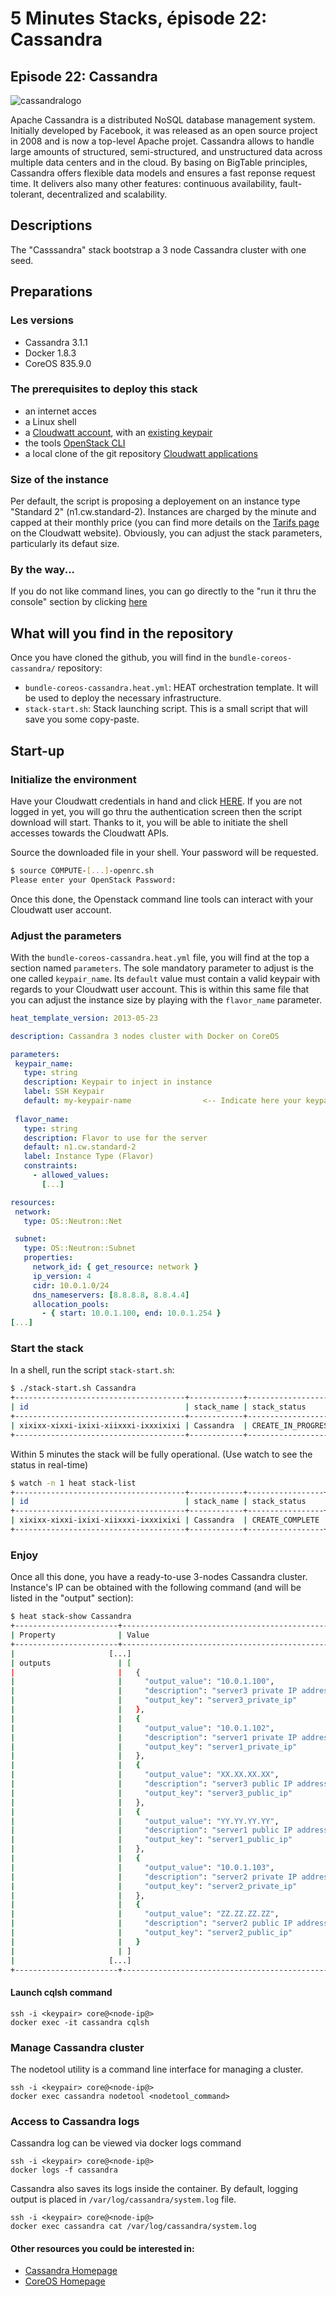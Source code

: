 # 5 Minutes Stacks, épisode 22: Cassandra #

## Episode 22: Cassandra

![cassandralogo](https://upload.wikimedia.org/wikipedia/commons/thumb/5/5e/Cassandra_logo.svg/langfr-96px-Cassandra_logo.svg.png)

Apache Cassandra is a distributed NoSQL database management system. Initially developed by Facebook, it was released as an open source project in 2008 and is now a top-level Apache projet. Cassandra allows to handle large amounts of structured, semi-structured, and unstructured data across multiple data centers and in the cloud. By basing on BigTable principles, Cassandra offers flexible data models and ensures a fast reponse request time. It delivers also many other features: continuous availability, fault-tolerant, decentralized and scalability.

## Descriptions

 The "Casssandra" stack bootstrap a 3 node Cassandra cluster with one seed. 

## Preparations

### Les versions
 - Cassandra 3.1.1
 - Docker 1.8.3
 - CoreOS 835.9.0

### The prerequisites to deploy this stack

 * an internet acces
 * a Linux shell
 * a [Cloudwatt account](https://www.cloudwatt.com/cockpit/#/create-contact), with an [existing keypair](https://console.cloudwatt.com/project/access_and_security/?tab=access_security_tabs__keypairs_tab)
 * the tools [OpenStack CLI](http://docs.openstack.org/cli-reference/content/install_clients.html)
 * a local clone of the git repository [Cloudwatt applications](https://github.com/cloudwatt/applications)

### Size of the instance

 Per default, the script is proposing a deployement on an instance type "Standard 2" (n1.cw.standard-2).  Instances are charged by the minute and capped at their monthly price (you can find more details on the [Tarifs page](https://www.cloudwatt.com/fr/produits/tarifs.html) on the Cloudwatt website). Obviously, you can adjust the stack parameters, particularly its defaut size.

### By the way...

 If you do not like command lines, you can go directly to the "run it thru the console" section by clicking [here](#console)

## What will you find in the repository

 Once you have cloned the github, you will find in the `bundle-coreos-cassandra/` repository:

 * `bundle-coreos-cassandra.heat.yml`: HEAT orchestration template. It will be used to deploy the necessary infrastructure.
 * `stack-start.sh`: Stack launching script. This is a small script that will save you some copy-paste.

## Start-up

### Initialize the environment

 Have your Cloudwatt credentials in hand and click [HERE](https://console.cloudwatt.com/project/access_and_security/api_access/openrc/).
 If you are not logged in yet, you will go thru the authentication screen then the script download will start. Thanks to it, you will be able to initiate the shell accesses towards the Cloudwatt APIs.

 Source the downloaded file in your shell. Your password will be requested.

 ~~~ bash
 $ source COMPUTE-[...]-openrc.sh
 Please enter your OpenStack Password:

 ~~~

 Once this done, the Openstack command line tools can interact with your Cloudwatt user account.

### Adjust the parameters

 With the `bundle-coreos-cassandra.heat.yml` file, you will find at the top a section named `parameters`. The sole mandatory parameter to adjust is the one called `keypair_name`. Its `default` value must contain a valid keypair with regards to your Cloudwatt user account. This is within this same file that you can adjust the instance size by playing with the `flavor_name` parameter.

 ~~~ yaml
heat_template_version: 2013-05-23

description: Cassandra 3 nodes cluster with Docker on CoreOS

parameters:
  keypair_name:
    type: string
    description: Keypair to inject in instance
	label: SSH Keypair
    default: my-keypair-name                <-- Indicate here your keypair
    
  flavor_name:
    type: string
    description: Flavor to use for the server
    default: n1.cw.standard-2
    label: Instance Type (Flavor)
    constraints:
      - allowed_values:
        [...]

resources:
  network:
    type: OS::Neutron::Net

  subnet:
    type: OS::Neutron::Subnet
    properties:
      network_id: { get_resource: network }
      ip_version: 4
      cidr: 10.0.1.0/24
	  dns_nameservers: [8.8.8.8, 8.8.4.4]
      allocation_pools:
        - { start: 10.0.1.100, end: 10.0.1.254 }
[...]

~~~

### Start the stack

 In a shell, run the script `stack-start.sh`:

 ~~~ bash
 $ ./stack-start.sh Cassandra
 +--------------------------------------+------------+--------------------+----------------------+
 | id                                   | stack_name | stack_status       | creation_time        |
 +--------------------------------------+------------+--------------------+----------------------+
 | xixixx-xixxi-ixixi-xiixxxi-ixxxixixi | Cassandra  | CREATE_IN_PROGRESS | 2025-10-23T07:27:69Z |
 +--------------------------------------+------------+--------------------+----------------------+
 ~~~

 Within 5 minutes the stack will be fully operational. (Use watch to see the status in real-time)

 ~~~ bash
 $ watch -n 1 heat stack-list
 +--------------------------------------+------------+-----------------+----------------------+
 | id                                   | stack_name | stack_status    | creation_time        |
 +--------------------------------------+------------+-----------------+----------------------+
 | xixixx-xixxi-ixixi-xiixxxi-ixxxixixi | Cassandra  | CREATE_COMPLETE | 2025-10-23T07:27:69Z |
 +--------------------------------------+------------+-----------------+----------------------+
 ~~~

### Enjoy

Once all this done, you have a ready-to-use 3-nodes Cassandra cluster. Instance's IP can be obtained with the following command (and will be listed in the "output" section): 

~~~ bash
$ heat stack-show Cassandra
+-----------------------+---------------------------------------------------+
| Property              | Value                                             |
+-----------------------+---------------------------------------------------+
|                     [...]                                                 |
| outputs               | [                                                 |
|                       |   {                                               |
|                       |     "output_value": "10.0.1.100",                 |
|                       |     "description": "server3 private IP address",  |
|                       |     "output_key": "server3_private_ip"            |
|                       |   },                                              |
|                       |   {                                               |
|                       |     "output_value": "10.0.1.102",                 |
|                       |     "description": "server1 private IP address",  |
|                       |     "output_key": "server1_private_ip"            |
|                       |   },                                              |
|                       |   {                                               |
|                       |     "output_value": "XX.XX.XX.XX",                |
|                       |     "description": "server3 public IP address",   |
|                       |     "output_key": "server3_public_ip"             |
|                       |   },                                              |
|                       |   {                                               |
|                       |     "output_value": "YY.YY.YY.YY",                |
|                       |     "description": "server1 public IP address",   |
|                       |     "output_key": "server1_public_ip"             |
|                       |   },                                              |
|                       |   {                                               |
|                       |     "output_value": "10.0.1.103",                 |
|                       |     "description": "server2 private IP address",  |
|                       |     "output_key": "server2_private_ip"            |
|                       |   },                                              |
|                       |   {                                               |
|                       |     "output_value": "ZZ.ZZ.ZZ.ZZ",                |
|                       |     "description": "server2 public IP address",   |
|                       |     "output_key": "server2_public_ip"             |
|                       |   }                                               |
|                       | ]                                                 |
|                     [...]                                                 |
+-----------------------+---------------------------------------------------+
~~~

#### Launch cqlsh command

~~~
ssh -i <keypair> core@<node-ip@>
docker exec -it cassandra cqlsh
~~~

### Manage Cassandra cluster 

The nodetool utility is a command line interface for managing a cluster.

~~~
ssh -i <keypair> core@<node-ip@>
docker exec cassandra nodetool <nodetool_command>
~~~

### Access to Cassandra logs

Cassandra log can be viewed via docker logs command 

~~~
ssh -i <keypair> core@<node-ip@>
docker logs -f cassandra
~~~

Cassandra also saves its logs inside the container. By default, logging output is placed in `/var/log/cassandra/system.log` file. 

~~~
ssh -i <keypair> core@<node-ip@>
docker exec cassandra cat /var/log/cassandra/system.log
~~~


#### Other resources you could be interested in:

* [Cassandra Homepage](http://cassandra.apache.org/)
* [CoreOS Homepage](https://coreos.com/)
